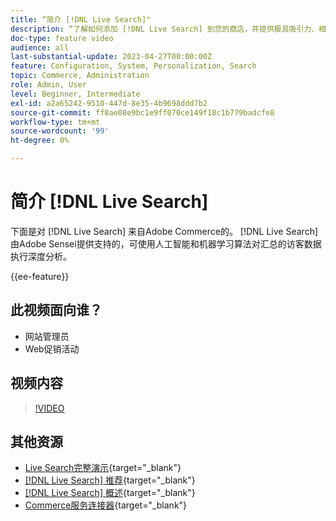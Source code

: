```yaml
---
title: “简介 [!DNL Live Search]"
description: “了解如何添加 [!DNL Live Search] 到您的商店，并提供极具吸引力、相关且个性化的购物体验。”
doc-type: feature video
audience: all
last-substantial-update: 2023-04-27T00:00:00Z
feature: Configuration, System, Personalization, Search
topic: Commerce, Administration
role: Admin, User
level: Beginner, Intermediate
exl-id: a2a65242-9510-447d-8e35-4b9698ddd7b2
source-git-commit: ff8ae08e9bc1e9ff070ce149f18c1b779badcfe8
workflow-type: tm+mt
source-wordcount: '99'
ht-degree: 0%

---
```


# 简介 [!DNL Live Search]

下面是对 [!DNL Live Search] 来自Adobe Commerce的。 [!DNL Live Search] 由Adobe Sensei提供支持的，可使用人工智能和机器学习算法对汇总的访客数据执行深度分析。

{{ee-feature}}

## 此视频面向谁？

- 网站管理员
- Web促销活动

## 视频内容

>[!VIDEO](https://video.tv.adobe.com/v/3418797?learn=on)


## 其他资源

- [Live Search完整演示](https://experienceleague.adobe.com/docs/commerce-learn/tutorials/getting-started/capabilities/live-search-full-demonstration.html){target="_blank"}
- [[!DNL Live Search] 推荐](https://experienceleague.adobe.com/docs/commerce-learn/tutorials/marketing/live-search-recommendations.html){target="_blank"}
- [[!DNL Live Search] 概述](https://experienceleague.adobe.com/docs/commerce-merchant-services/live-search/overview.html){target="_blank"}
- [Commerce服务连接器](https://experienceleague.adobe.com/docs/commerce-merchant-services/user-guides/integration-services/saas.html){target="_blank"}
